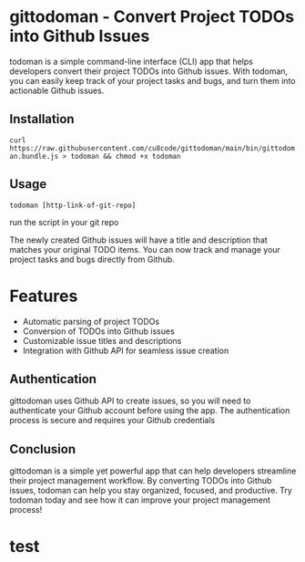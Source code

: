 # gittodoman - Convert Project TODOs into Github Issues

todoman is a simple command-line interface (CLI) app that helps developers convert their project TODOs into Github issues. With todoman, you can easily keep track of your project tasks and bugs, and turn them into actionable Github issues.

## Installation
`curl https://raw.githubusercontent.com/cu8code/gittodoman/main/bin/gittodoman.bundle.js > todoman && chmod +x todoman`

## Usage

`todoman [http-link-of-git-repo]`

run the script in your git repo


The newly created Github issues will have a title and description that matches your original TODO items. You can now track and manage your project tasks and bugs directly from Github.

# Features
- Automatic parsing of project TODOs
- Conversion of TODOs into Github issues
- Customizable issue titles and descriptions
- Integration with Github API for seamless issue creation

## Authentication
gittodoman uses Github API to create issues, so you will need to authenticate your Github account before using the app. The authentication process is secure and requires your Github credentials

## Conclusion
gittodoman is a simple yet powerful app that can help developers streamline their project management workflow. By converting TODOs into Github issues, todoman can help you stay organized, focused, and productive. Try todoman today and see how it can improve your project management process!


# test